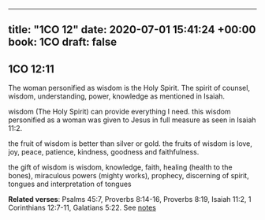 
---
title: "1CO 12"
date: 2020-07-01 15:41:24 +00:00
book: 1CO
draft: false
---

## 1CO 12:11

The woman personified as wisdom is the Holy Spirit. The spirit of counsel, wisdom, understanding, power, knowledge as mentioned in Isaiah.

wisdom (The Holy Spirit) can provide everything I need. this wisdom personified as a woman was given to Jesus in full measure as seen in Isaiah 11:2.

the fruit of wisdom is better than silver or gold. the fruits of wisdom is love, joy, peace, patience, kindness, goodness and faithfulness.

the gift of wisdom is wisdom, knowledge, faith, healing (health to the bones), miraculous powers (mighty works), prophecy, discerning of spirit, tongues and interpretation of tongues

**Related verses**: Psalms 45:7, Proverbs 8:14-16, Proverbs 8:19, Isaiah 11:2, 1 Corinthians 12:7-11, Galatians 5:22. See [notes](https://my.bible.com/notes/3464177049500639904)

